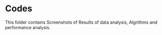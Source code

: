# Codes
This folder contains Screenshots of Results of data analysis, Algrithms and performance analysis.
